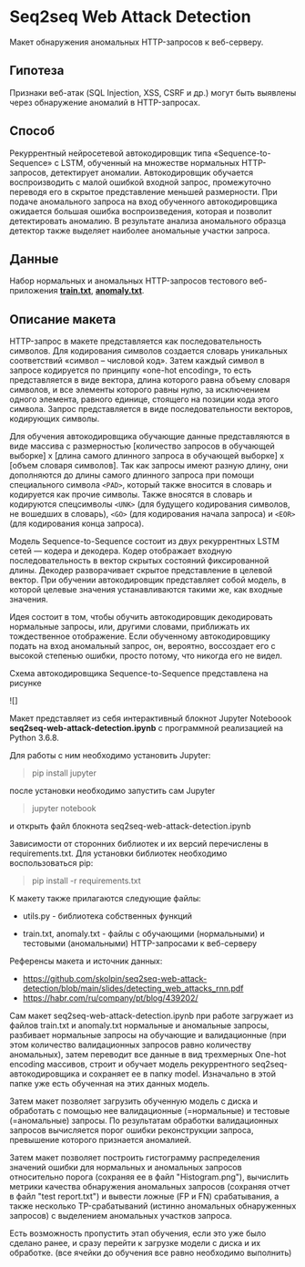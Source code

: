 # Seq2seq Web Attack Detection
Макет обнаружения аномальных HTTP-запросов к веб-серверу.

## Гипотеза

Признаки веб-атак (SQL Injection, XSS, CSRF и др.) могут быть выявлены через обнаружение аномалий в HTTP-запросах.

## Способ

Рекуррентный нейросетевой автокодировщик типа «Sequence-to-Sequence» с LSTM, обученный на множестве нормальных HTTP-запросов, детектирует аномалии. Автокодировщик обучается воспроизводить с малой ошибкой входной запрос, промежуточно переводя его в скрытое представление меньшей размерности. При подаче аномального запроса на вход обученного автокодировщика ожидается большая ошибка воспроизведения, которая и позволит детектировать аномалию. В результате анализа аномального образца детектор также выделяет наиболее аномальные участки запроса.

## Данные

Набор нормальных и аномальных HTTP-запросов тестового веб-приложения [__train.txt__](/train.txt), [__anomaly.txt__](/anomaly.txt).

## Описание макета

HTTP-запрос в макете представляется как последовательность символов. Для кодирования символов создается словарь уникальных соответствий «символ – числовой код». Затем каждый символ в запросе кодируется по принципу «one-hot encoding», то есть представляется в виде вектора, длина которого равна объему словаря символов, и все элементы которого равны нулю, за исключением одного элемента, равного единице, стоящего на позиции кода этого символа. Запрос представляется в виде последовательности векторов, кодирующих символы.

Для обучения автокодировщика обучающие данные представляются в виде массива с размерностью [количество запросов в обучающей выборке] x [длина самого длинного запроса в обучающей выборке] x [объем словаря символов]. Так как запросы имеют разную длину, они дополняются до длины самого длинного запроса при помощи специального символа `<PAD>`, который также вносится в словарь и кодируется как прочие символы. Также вносятся в словарь и кодируются спецсимволы `<UNK>` (для будущего кодирования символов, не вошедших в словарь), `<GO>` (для кодирования начала запроса) и `<EOR>` (для кодирования конца запроса).

Модель Sequence-to-Sequence состоит из двух рекуррентных LSTM сетей — кодера и декодера. Кодер отображает входную последовательность в вектор скрытых состояний фиксированной длины. Декодер разворачивает скрытое представление в целевой вектор. При обучении автокодировщик представляет собой модель, в которой целевые значения устанавливаются такими же, как входные значения. 

Идея состоит в том, чтобы обучить автокодировщик декодировать нормальные запросы, или, другими словами, приближать их тождественное отображение. Если обученному автокодировщику подать на вход аномальный запрос, он, вероятно, воссоздает его с высокой степенью ошибки, просто потому, что никогда его не видел.

Схема автокодировщика Sequence-to-Sequence представлена на рисунке 

![]

Макет представляет из себя интерактивный блокнот Jupyter Noteboook __seq2seq-web-attack-detection.ipynb__ с программной реализацией на Python 3.6.8.

Для работы с ним необходимо установить Jupyter:

> pip install jupyter

после установки необходимо запустить сам Jupyter

> jupyter notebook

и открыть файл блокнота seq2seq-web-attack-detection.ipynb

Зависимости от сторонних библиотек и их версий перечислены в requirements.txt.
Для установки библиотек необходимо воспользоваться pip:

> pip install -r requirements.txt

К макету также прилагаются следующие файлы:

- utils.py - библиотека собственных функций
    
- train.txt, anomaly.txt - файлы с обучающими (нормальными) и тестовыми (аномальными) HTTP-запросами к веб-серверу
    
    
Референсы макета и источник данных:
- https://github.com/skolpin/seq2seq-web-attack-detection/blob/main/slides/detecting_web_attacks_rnn.pdf
- https://habr.com/ru/company/pt/blog/439202/


Сам макет seq2seq-web-attack-detection.ipynb при работе загружает из файлов train.txt и anomaly.txt нормальные и аномальные запросы, разбивает нормальные 
запросы на обучающие и валидационные (при этом количество валидационных запросов равно количеству аномальных), затем переводит все данные в 
вид трехмерных One-hot encoding массивов, строит и обучает модель рекуррентного seq2seq-автокодировщика и сохраняет ее в папку 
model. Изначально в этой папке уже есть обученная на этих данных модель.

Затем макет позволяет загрузить обученную модель с диска и обработать с помощью нее валидационные (=нормальные) и тестовые (=аномальные)
запросы. По результатам обработки валидационных запросов вычисляется порог ошибки реконструкции запроса, превышение которого признается 
аномалией.

Затем макет позволяет построить гистограмму распределения значений ошибки для нормальных и аномальных запросов относительно порога (сохраняя 
ее в файл "Histogram.png"), вычислить метрики качества обнаружения аномальных запросов  (сохраняя отчет в файл "test report.txt") и вывести 
ложные (FP и FN) срабатывания, а также несколько TP-срабатываний (истинно аномальных обнаруженных запросов) с выделением аномальных участков 
запроса.

Есть возможность пропустить этап обучения, если это уже было сделано ранее, 
и сразу перейти к загрузке модели с диска и их обработке. (все ячейки до обучения все равно необходимо выполнить)
